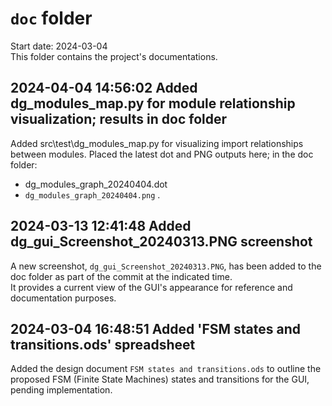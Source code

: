 
# `doc` folder

Start date: 2024-03-04  
This folder contains the project's documentations.

## 2024-04-04 14:56:02 Added dg_modules_map.py for module relationship visualization; results in doc folder

Added src\test\dg_modules_map.py for visualizing import relationships between modules.
Placed the latest dot and PNG outputs here; in the doc folder:

- dg_modules_graph_20240404.dot
- `dg_modules_graph_20240404.png` .

## 2024-03-13 12:41:48 Added dg_gui_Screenshot_20240313.PNG screenshot

A new screenshot, `dg_gui_Screenshot_20240313.PNG`, has been added to the doc folder
as part of the commit at the indicated time.  
It provides a current view of the GUI's appearance for reference and documentation purposes.

## 2024-03-04 16:48:51 Added 'FSM states and transitions.ods' spreadsheet

Added the design document `FSM states and transitions.ods` to outline the
proposed FSM (Finite State Machines) states and transitions for the GUI,
pending implementation.
